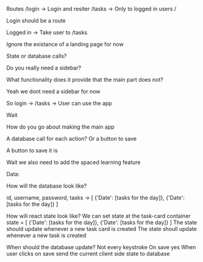 Routes
/login -> Login and resiter
/tasks -> Only to logged in users
/

Login should be a route

Logged in -> Take user to /tasks

Ignore the existance of a landing page for now

State or database calls?

Do you really need a sidebar?

What functionality does it provide that the main part does not?

Yeah we dont need a sidebar for now

So login -> /tasks -> User can use the app

Wait

How do you go about making the main app

A database call for each action? Or a button to save

A button to save it is

Wait we also need to add the spaced learning feature

Data:

How will the database look like?

id, username, password, tasks -> [
{'Date': [tasks for the day]},
{'Date': [tasks for the day]}
]

How will react state look like?
We can set state at the task-card container
state = [
{'Date': [tasks for the day]},
{'Date': [tasks for the day]}
]
The state should update whenever a new task card is created
The state shoull update whenever a new task is created

When should the database update?
Not every keystroke
On save yes
When user clicks on save send the current client side state to database

